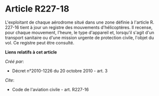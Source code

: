 # Article R227-18

L'exploitant de chaque aérodrome situé dans une zone définie à l'article R. 227-16 tient à jour un registre des mouvements
d'hélicoptères. Il recense, pour chaque mouvement, l'heure, le type d'appareil et, lorsqu'il s'agit d'un transport sanitaire
ou d'une mission urgente de protection civile, l'objet du vol. Ce registre peut être consulté.

**Liens relatifs à cet article**

_Créé par_:

  - Décret n°2010-1226 du 20 octobre 2010 - art. 3

_Cite_:

  - Code de l'aviation civile - art. R227-16
